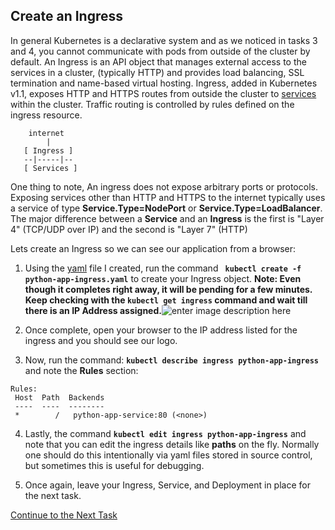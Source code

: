 ## Create an Ingress

In general Kubernetes is a declarative system and as we noticed in tasks 3 and 4, you cannot communicate with pods from outside of the cluster by default. An Ingress is an API object that manages external access to the services in a cluster, (typically HTTP) and provides load balancing, SSL termination and name-based virtual hosting. Ingress, added in Kubernetes v1.1, exposes HTTP and HTTPS routes from outside the cluster to  [services](https://kubernetes.io/docs/concepts/services-networking/service/)  within the cluster. Traffic routing is controlled by rules defined on the ingress resource.

```
    internet
        |
   [ Ingress ]
   --|-----|--
   [ Services ]
```
One thing to note, An ingress does not expose arbitrary ports or protocols. Exposing services other than HTTP and HTTPS to the internet typically uses a service of type **Service.Type=NodePort** or **Service.Type=LoadBalancer**.
The major difference between a **Service** and an **Ingress** is the first is "Layer 4" (TCP/UDP over IP) and the second is "Layer 7" (HTTP)

Lets create an Ingress so we can see our application from a browser:

 1. Using the [yaml](https://github.com/Burwood/containers101/raw/master/kubernetes_lab/assets/python-app-ingress.yaml) file I created, run the command **` kubectl create -f python-app-ingress.yaml`** to create your Ingress object. **Note: Even though it completes right away, it will be pending for a few minutes. Keep checking with the `kubectl get ingress` command and wait till there is an IP Address assigned.**![enter image description here](https://github.com/Burwood/containers101/raw/master/kubernetes_lab/images/kubectl_get_ingress.png)

 2. Once complete, open your browser to the IP address listed for the ingress and you should see our logo.
 3. Now, run the command: **`kubectl describe ingress python-app-ingress`** and note the **Rules** section:
 ```
 Rules:
  Host  Path  Backends
  ----  ----  --------
  *        /   python-app-service:80 (<none>)
```
4. Lastly, the command **`kubectl edit ingress python-app-ingress`** and note that you can edit the ingress details like **paths** on the fly. Normally one should do this intentionally via yaml files stored in source control, but sometimes this is useful for debugging.

5.  Once again, leave your Ingress, Service, and Deployment in place for the next task.

[Continue to the Next Task](https://github.com/Burwood/containers101/blob/master/kubernetes_lab/task_8.md)
